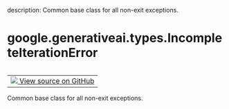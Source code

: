 description: Common base class for all non-exit exceptions.

<div itemscope itemtype="http://developers.google.com/ReferenceObject">
<meta itemprop="name" content="google.generativeai.types.IncompleteIterationError" />
<meta itemprop="path" content="Stable" />
</div>

# google.generativeai.types.IncompleteIterationError

<!-- Insert buttons and diff -->

<table class="tfo-notebook-buttons tfo-api nocontent" align="left">
<td>
  <a target="_blank" href="https://github.com/google/generative-ai-python/blob/master/google/generativeai/types/generation_types.py#L72-L73">
    <img src="https://www.tensorflow.org/images/GitHub-Mark-32px.png" />
    View source on GitHub
  </a>
</td>
</table>



Common base class for all non-exit exceptions.

<!-- Placeholder for "Used in" -->


